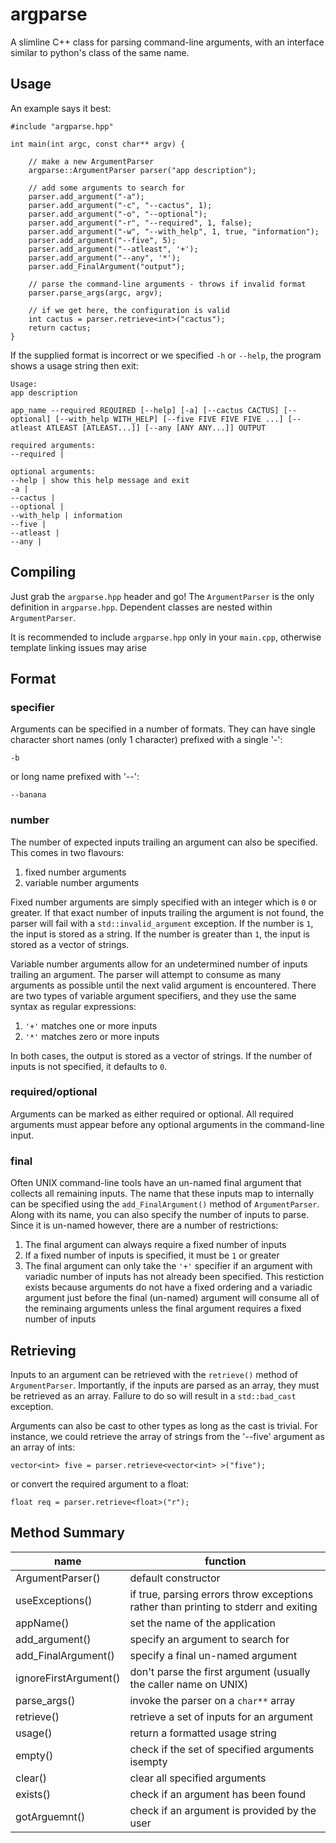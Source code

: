 # argparse
A slimline C++ class for parsing command-line arguments, with an interface similar to python's class of the same name.

## Usage
An example says it best:

    #include "argparse.hpp"

    int main(int argc, const char** argv) {

        // make a new ArgumentParser
        argparse::ArgumentParser parser("app description");

        // add some arguments to search for
        parser.add_argument("-a");
        parser.add_argument("-c", "--cactus", 1);
        parser.add_argument("-o", "--optional");
        parser.add_argument("-r", "--required", 1, false);
        parser.add_argument("-w", "--with_help", 1, true, "information");
        parser.add_argument("--five", 5);
        parser.add_argument("--atleast", '+');
        parser.add_argument("--any", '*');
        parser.add_FinalArgument("output");

        // parse the command-line arguments - throws if invalid format
        parser.parse_args(argc, argv);

        // if we get here, the configuration is valid
        int cactus = parser.retrieve<int>("cactus");
        return cactus;
    }

If the supplied format is incorrect or we specified `-h` or `--help`, the program shows a usage string then exit:

    Usage: 
    app description

    app_name --required REQUIRED [--help] [-a] [--cactus CACTUS] [--optional] [--with_help WITH_HELP] [--five FIVE FIVE FIVE ...] [--atleast ATLEAST [ATLEAST...]] [--any [ANY ANY...]] OUTPUT
    
    required arguments:
    --required | 
    
    optional arguments:
    --help | show this help message and exit
    -a | 
    --cactus | 
    --optional | 
    --with_help | information
    --five | 
    --atleast | 
    --any |

## Compiling
Just grab the `argparse.hpp` header and go! The `ArgumentParser` is the only definition in `argparse.hpp`. Dependent classes are nested within `ArgumentParser`.

It is recommended to include `argparse.hpp` only in your `main.cpp`, otherwise template linking issues may arise

## Format
### specifier
Arguments can be specified in a number of formats. They can have single character short names (only 1 character) prefixed with a single '-':

    -b

or long name prefixed with '--':

    --banana

### number
The number of expected inputs trailing an argument can also be specified. This comes in two flavours:
1. fixed number arguments
2. variable number arguments

Fixed number arguments are simply specified with an integer which is `0` or greater. If that exact number of inputs trailing the argument is not found, the parser will fail with a `std::invalid_argument` exception. If the number is `1`, the input is stored as a string. If the number is greater than `1`, the input is stored as a vector of strings.

Variable number arguments allow for an undetermined number of inputs trailing an argument. The parser will attempt to consume as many arguments as possible until the next valid argument is encountered. There are two types of variable argument specifiers, and they use the same syntax as regular expressions:
1. `'+'` matches one or more inputs
2. `'*'` matches zero or more inputs

In both cases, the output is stored as a vector of strings. If the number of inputs is not specified, it defaults to `0`.

### required/optional
Arguments can be marked as either required or optional. All required arguments must appear before any optional arguments in the command-line input.

### final
Often UNIX command-line tools have an un-named final argument that collects all remaining inputs. The name that these inputs map to internally can be specified using the `add_FinalArgument()` method of `ArgumentParser`. Along with its name, you can also specify the number of inputs to parse. Since it is un-named however, there are a number of restrictions:
1. The final argument can always require a fixed number of inputs
2. If a fixed number of inputs is specified, it must be `1` or greater
3. The final argument can only take the `'+'` specifier if an argument with variadic number of inputs has not already been specified. This restiction exists because arguments do not have a fixed ordering and a variadic argument just before the final (un-named) argument will consume all of the reminaing arguments unless the final argument requires a fixed number of inputs

## Retrieving
Inputs to an argument can be retrieved with the `retrieve()` method of `ArgumentParser`. Importantly, if the inputs are parsed as an array, they must be retrieved as an array. Failure to do so will result in a `std::bad_cast` exception. 

Arguments can also be cast to other types as long as the cast is trivial. For instance, we could retrieve the array of strings from the '--five' argument as an array of ints:

    vector<int> five = parser.retrieve<vector<int> >("five");

or convert the required argument to a float:

    float req = parser.retrieve<float>("r");

## Method Summary
|        name         |      function      |
|---------------------|--------------------|
|  ArgumentParser()   | default constructor 
|   useExceptions()   | if true, parsing errors throw exceptions rather than printing to stderr and exiting
|      appName()      | set the name of the application
|   add_argument()    | specify an argument to search for
| add_FinalArgument() | specify a final un-named argument
|ignoreFirstArgument()| don't parse the first argument (usually the caller name on UNIX)
|    parse_args()     | invoke the parser on a `char**` array
|     retrieve()      | retrieve a set of inputs for an argument
|       usage()       | return a formatted usage string
|       empty()       | check if the set of specified arguments isempty
|       clear()       | clear all specified arguments
|      exists()       | check if an argument has been found
|    gotArguemnt()    | check if an argument is provided by the user
